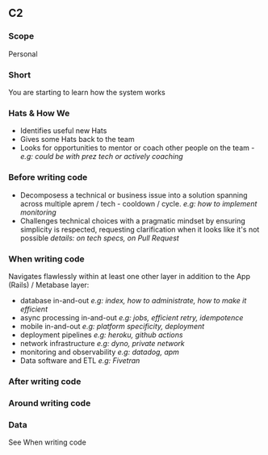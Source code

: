 ## C2
### Scope

Personal

### Short

You are starting to learn how the system works

### Hats & How We

- Identifies useful new Hats
- Gives some Hats back to the team
- Looks for opportunities to mentor or coach other people on the team - _e.g: could be with prez tech or actively coaching_

### Before writing code

- Decomposess a technical or business issue into a solution spanning across multiple aprem / tech - cooldown / cycle. _e.g: how to implement monitoring_
- Challenges technical choices with a pragmatic mindset by ensuring simplicity is respected, requesting clarification when it looks like it's not possible _details: on tech specs, on Pull Request_

### When writing code

Navigates flawlessly within at least one other layer in addition to the App (Rails) / Metabase layer:
  - database in-and-out _e.g: index, how to administrate, how to make it efficient_
  - async processing in-and-out _e.g: jobs, efficient retry, idempotence_
  - mobile in-and-out _e.g: platform specificity, deployment_
  - deployment pipelines _e.g: heroku, github actions_
  - network infrastructure _e.g: dyno, private network_
  - monitoring and observability _e.g: datadog, apm_
  - Data software and ETL _e.g: Fivetran_

### After writing code


### Around writing code


### Data

See When writing code